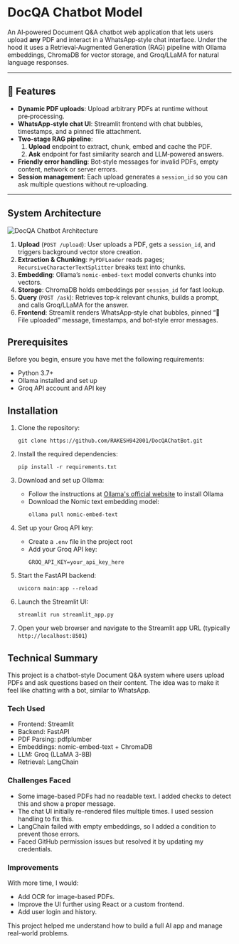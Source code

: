 # DocQA Chatbot Model

An AI‑powered Document Q&A chatbot web application that lets users upload **any** PDF and interact in a WhatsApp‑style chat interface. Under the hood it uses a Retrieval‑Augmented Generation (RAG) pipeline with Ollama embeddings, ChromaDB for vector storage, and Groq/LLaMA for natural language responses.

---

## 🚀 Features

- **Dynamic PDF uploads**: Upload arbitrary PDFs at runtime without pre‑processing.
- **WhatsApp‑style chat UI**: Streamlit frontend with chat bubbles, timestamps, and a pinned file attachment.
- **Two‑stage RAG pipeline**:
  1. **Upload** endpoint to extract, chunk, embed and cache the PDF.
  2. **Ask** endpoint for fast similarity search and LLM‑powered answers.
- **Friendly error handling**: Bot‑style messages for invalid PDFs, empty content, network or server errors.
- **Session management**: Each upload generates a `session_id` so you can ask multiple questions without re‑uploading.

---

## System Architecture

![DocQA Chatbot Architecture](docqa_architecture.png)

1. **Upload** (`POST /upload`): User uploads a PDF, gets a `session_id`, and triggers background vector store creation.
2. **Extraction & Chunking**: `PyPDFLoader` reads pages; `RecursiveCharacterTextSplitter` breaks text into chunks.
3. **Embedding**: Ollama’s `nomic-embed-text` model converts chunks into vectors.
4. **Storage**: ChromaDB holds embeddings per `session_id` for fast lookup.
5. **Query** (`POST /ask`): Retrieves top‑k relevant chunks, builds a prompt, and calls Groq/LLaMA for the answer.
6. **Frontend**: Streamlit renders WhatsApp‑style chat bubbles, pinned “📄 File uploaded” message, timestamps, and bot‑style error messages.

## Prerequisites

Before you begin, ensure you have met the following requirements:

- Python 3.7+
- Ollama installed and set up
- Groq API account and API key

## Installation

1. Clone the repository:

   ```
   git clone https://github.com/RAKESH942001/DocQAChatBot.git
   ```

2. Install the required dependencies:

   ```
   pip install -r requirements.txt
   ```

3. Download and set up Ollama:

   - Follow the instructions at [Ollama's official website](https://ollama.ai) to install Ollama
   - Download the Nomic text embedding model:
     ```
     ollama pull nomic-embed-text
     ```

4. Set up your Groq API key:
   - Create a `.env` file in the project root
   - Add your Groq API key:
     ```
     GROQ_API_KEY=your_api_key_here
     ```
5. Start the FastAPI backend:

   ```
   uvicorn main:app --reload
   ```

6. Launch the Streamlit UI:

   ```
   streamlit run streamlit_app.py
   ```

7. Open your web browser and navigate to the Streamlit app URL (typically `http://localhost:8501`)

## Technical Summary

This project is a chatbot-style Document Q&A system where users upload PDFs and ask questions based on their content. The idea was to make it feel like chatting with a bot, similar to WhatsApp.

### Tech Used

- Frontend: Streamlit
- Backend: FastAPI
- PDF Parsing: pdfplumber
- Embeddings: nomic-embed-text + ChromaDB
- LLM: Groq (LLaMA 3-8B)
- Retrieval: LangChain

### Challenges Faced

- Some image-based PDFs had no readable text. I added checks to detect this and show a proper message.
- The chat UI initially re-rendered files multiple times. I used session handling to fix this.
- LangChain failed with empty embeddings, so I added a condition to prevent those errors.
- Faced GitHub permission issues but resolved it by updating my credentials.

### Improvements

With more time, I would:

- Add OCR for image-based PDFs.
- Improve the UI further using React or a custom frontend.
- Add user login and history.

This project helped me understand how to build a full AI app and manage real-world problems.

